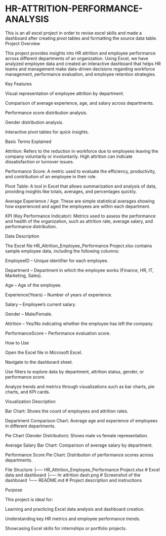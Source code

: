 # HR-ATTRITION-PERFORMANCE-ANALYSIS
This is an all excel project in order to revise excel skills and made a dashboard after creating pivot tables and formatting the source data table.
Project Overview

This project provides insights into HR attrition and employee performance across different departments of an organization. Using Excel, we have analyzed employee data and created an interactive dashboard that helps HR teams and management make data-driven decisions regarding workforce management, performance evaluation, and employee retention strategies.

Key Features

Visual representation of employee attrition by department.

Comparison of average experience, age, and salary across departments.

Performance score distribution analysis.

Gender distribution analysis.

Interactive pivot tables for quick insights.

Basic Terms Explained

Attrition: Refers to the reduction in workforce due to employees leaving the company voluntarily or involuntarily. High attrition can indicate dissatisfaction or turnover issues.

Performance Score: A metric used to evaluate the efficiency, productivity, and contribution of an employee in their role.

Pivot Table: A tool in Excel that allows summarization and analysis of data, providing insights like totals, averages, and percentages quickly.

Average Experience / Age: These are simple statistical averages showing how experienced and aged the employees are within each department.

KPI (Key Performance Indicator): Metrics used to assess the performance and health of the organization, such as attrition rate, average salary, and performance distribution.

Data Description

The Excel file HR_Attrition_Employee_Performance Project.xlsx contains sample employee data, including the following columns:

EmployeeID – Unique identifier for each employee.

Department – Department in which the employee works (Finance, HR, IT, Marketing, Sales).

Age – Age of the employee.

Experience(Years) – Number of years of experience.

Salary – Employee’s current salary.

Gender – Male/Female.

Attrition – Yes/No indicating whether the employee has left the company.

PerformanceScore – Performance evaluation score.

How to Use

Open the Excel file in Microsoft Excel.

Navigate to the dashboard sheet.

Use filters to explore data by department, attrition status, gender, or performance score.

Analyze trends and metrics through visualizations such as bar charts, pie charts, and KPI cards.

Visualization Description

Bar Chart: Shows the count of employees and attrition rates.

Department Comparison Chart: Average age and experience of employees in different departments.

Pie Chart (Gender Distribution): Shows male vs female representation.

Average Salary Bar Chart: Comparison of average salary by department.

Performance Score Pie Chart: Distribution of performance scores across departments.

File Structure
├── HR_Attrition_Employee_Performance Project.xlsx   # Excel data and dashboard
├── hr attrition dash.png                             # Screenshot of the dashboard
└── README.md                                        # Project description and instructions

Purpose

This project is ideal for:

Learning and practicing Excel data analysis and dashboard creation.

Understanding key HR metrics and employee performance trends.

Showcasing Excel skills for internships or portfolio projects.
